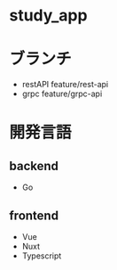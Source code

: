 # study_app

# ブランチ
- restAPI feature/rest-api
- grpc    feature/grpc-api

# 開発言語

## backend

- Go

## frontend

- Vue
- Nuxt
- Typescript

